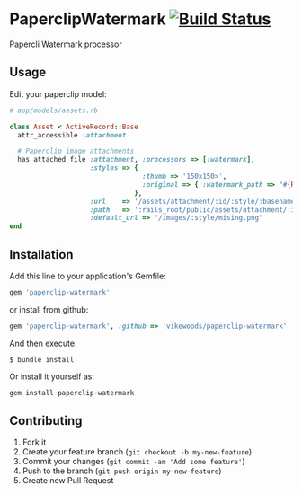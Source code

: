 
# PaperclipWatermark [![Build Status](https://travis-ci.org/vikewoods/paperclip-watermark.png)](https://travis-ci.org/vikewoods/paperclip-watermark)

Papercli Watermark processor

## Usage

Edit your paperclip model:

```ruby
# app/models/assets.rb

class Asset < ActiveRecord::Base
  attr_accessible :attachment

  # Paperclip image attachments
  has_attached_file :attachment, :processors => [:watermark],
                    :styles => { 
                                 :thumb => '150x150>', 
                                 :original => { :watermark_path => "#{Rails.root}/public/images/logo.png" 
                               },
                    :url    => '/assets/attachment/:id/:style/:basename.:extension',
                    :path   => ':rails_root/public/assets/attachment/:id/:style/:basename.:extension',
                    :default_url => "/images/:style/mising.png"
end

```


## Installation

Add this line to your application's Gemfile:
```ruby
gem 'paperclip-watermark'
```
or install from github:
```ruby
gem 'paperclip-watermark', :github => 'vikewoods/paperclip-watermark'
```

And then execute:

    $ bundle install

Or install it yourself as:
```ruby
gem install paperclip-watermark
```

## Contributing

1. Fork it
2. Create your feature branch (`git checkout -b my-new-feature`)
3. Commit your changes (`git commit -am 'Add some feature'`)
4. Push to the branch (`git push origin my-new-feature`)
5. Create new Pull Request
